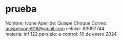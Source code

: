 # prueba
Nombre; Ivone
Apellido: Quispe Choque
Correo: quispeivone918@gmail.com
celular: 63097744  
materia: inf 122
paralelo: a
control: 10 de enero 2024
